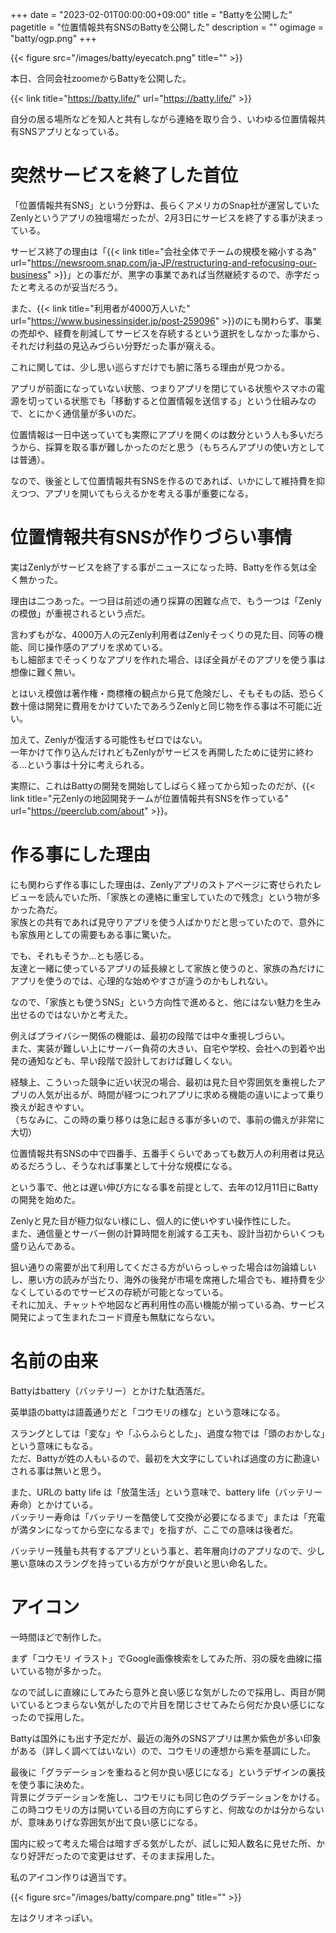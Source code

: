 +++
date = "2023-02-01T00:00:00+09:00"
title = "Battyを公開した"
pagetitle = "位置情報共有SNSのBattyを公開した"
description = ""
ogimage = "batty/ogp.png"
+++

{{< figure src="/images/batty/eyecatch.png" title="" >}}

本日、合同会社zoomeからBattyを公開した。

{{< link title="https://batty.life/" url="https://batty.life/" >}}

自分の居る場所などを知人と共有しながら連絡を取り合う、いわゆる位置情報共有SNSアプリとなっている。

# 突然サービスを終了した首位

「位置情報共有SNS」という分野は、長らくアメリカのSnap社が運営していたZenlyというアプリの独壇場だったが、2月3日にサービスを終了する事が決まっている。

サービス終了の理由は「{{< link title="会社全体でチームの規模を縮小する為" url="https://newsroom.snap.com/ja-JP/restructuring-and-refocusing-our-business" >}}」との事だが、黒字の事業であれば当然継続するので、赤字だったと考えるのが妥当だろう。

また、{{< link title="利用者が4000万人いた" url="https://www.businessinsider.jp/post-259096" >}}のにも関わらず、事業の売却や、経費を削減してサービスを存続するという選択をしなかった事から、それだけ利益の見込みづらい分野だった事が窺える。  

これに関しては、少し思い巡らすだけでも腑に落ちる理由が見つかる。

アプリが前面になっていない状態、つまりアプリを閉じている状態やスマホの電源を切っている状態でも「移動すると位置情報を送信する」という仕組みなので、とにかく通信量が多いのだ。

位置情報は一日中送っていても実際にアプリを開くのは数分という人も多いだろうから、採算を取る事が難しかったのだと思う（もちろんアプリの使い方としては普通）。

なので、後釜として位置情報共有SNSを作るのであれば、いかにして維持費を抑えつつ、アプリを開いてもらえるかを考える事が重要になる。

# 位置情報共有SNSが作りづらい事情

実はZenlyがサービスを終了する事がニュースになった時、Battyを作る気は全く無かった。

理由は二つあった。一つ目は前述の通り採算の困難な点で、もう一つは「Zenlyの模倣」が重視されるという点だ。

言わずもがな、4000万人の元Zenly利用者はZenlyそっくりの見た目、同等の機能、同じ操作感のアプリを求めている。  
もし細部までそっくりなアプリを作れた場合、ほぼ全員がそのアプリを使う事は想像に難く無い。

とはいえ模倣は著作権・商標権の観点から見て危険だし、そもそもの話、恐らく数十億は開発に費用をかけていたであろうZenlyと同じ物を作る事は不可能に近い。

加えて、Zenlyが復活する可能性もゼロではない。  
一年かけて作り込んだけれどもZenlyがサービスを再開したために徒労に終わる…という事は十分に考えられる。

実際に、これはBattyの開発を開始してしばらく経ってから知ったのだが、{{< link title="元Zenlyの地図開発チームが位置情報共有SNSを作っている" url="https://peerclub.com/about" >}}。

# 作る事にした理由

にも関わらず作る事にした理由は、Zenlyアプリのストアページに寄せられたレビューを読んでいた所、「家族との連絡に重宝していたので残念」という物が多かった為だ。  
家族との共有であれば見守りアプリを使う人ばかりだと思っていたので、意外にも家族用としての需要もある事に驚いた。

でも、それもそうか…とも感じる。  
友達と一緒に使っているアプリの延長線として家族と使うのと、家族の為だけにアプリを使うのでは、心理的な始めやすさが違うのかもしれない。

なので、「家族とも使うSNS」という方向性で進めると、他にはない魅力を生み出せるのではないかと考えた。

例えばプライバシー関係の機能は、最初の段階では中々重視しづらい。  
また、実装が難しい上にサーバー負荷の大きい、自宅や学校、会社への到着や出発の通知なども、早い段階で設計しておけば難しくない。

経験上、こういった競争に近い状況の場合、最初は見た目や雰囲気を重視したアプリの人気が出るが、時間が経つにつれアプリに求める機能の違いによって乗り換えが起きやすい。  
（ちなみに、この時の乗り移りは急に起きる事が多いので、事前の備えが非常に大切）

位置情報共有SNSの中で四番手、五番手くらいであっても数万人の利用者は見込めるだろうし、そうなれば事業として十分な規模になる。

という事で、他とは遅い伸び方になる事を前提として、去年の12月11日にBattyの開発を始めた。

Zenlyと見た目が極力似ない様にし、個人的に使いやすい操作性にした。  
また、通信量とサーバー側の計算時間を削減する工夫も、設計当初からいくつも盛り込んである。

狙い通りの需要が出て利用してくださる方がいらっしゃった場合は勿論嬉しいし、悪い方の読みが当たり、海外の後発が市場を席捲した場合でも、維持費を少なくしているのでサービスの存続が可能となっている。  
それに加え、チャットや地図など再利用性の高い機能が揃っている為、サービス開発によって生まれたコード資産も無駄にならない。

# 名前の由来

Battyはbattery（バッテリー）とかけた駄洒落だ。

英単語のbattyは語義通りだと「コウモリの様な」という意味になる。

スラングとしては「変な」や「ふらふらとした」、過度な物では「頭のおかしな」という意味にもなる。  
ただ、Battyが姓の人もいるので、最初を大文字にしていれば過度の方に勘違いされる事は無いと思う。

また、URLの batty life は「放蕩生活」という意味で、battery life（バッテリー寿命）とかけている。  
バッテリー寿命は「バッテリーを酷使して交換が必要になるまで」または「充電が満タンになってから空になるまで」を指すが、ここでの意味は後者だ。

バッテリー残量も共有するアプリという事と、若年層向けのアプリなので、少し悪い意味のスラングを持っている方がウケが良いと思い命名した。

# アイコン

一時間ほどで制作した。

まず「コウモリ イラスト」でGoogle画像検索をしてみた所、羽の膜を曲線に描いている物が多かった。

なので試しに直線にしてみたら意外と良い感じな気がしたので採用し、両目が開いているとつまらない気がしたので片目を閉じさせてみたら何だか良い感じになったので採用した。

Battyは国外にも出す予定だが、最近の海外のSNSアプリは黒か紫色が多い印象がある（詳しく調べてはいない）ので、コウモリの連想から紫を基調にした。  

最後に「グラデーションを重ねると何か良い感じになる」というデザインの裏技を使う事に決めた。  
背景にグラデーションを施し、コウモリにも同じ色のグラデーションをかける。  
この時コウモリの方は開いている目の方向にずらすと、何故なのかは分からないが、意味ありげな雰囲気が出て良い感じになる。

国内に絞って考えた場合は暗すぎる気がしたが、試しに知人数名に見せた所、かなり好評だったので変更はせず、そのまま採用した。

私のアイコン作りは適当です。

{{< figure src="/images/batty/compare.png" title="" >}}

左はクリオネっぽい。